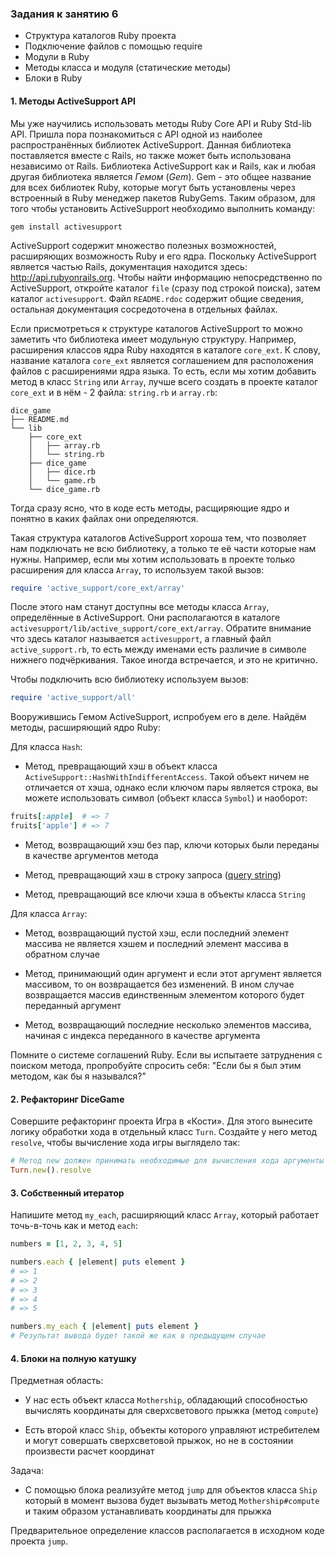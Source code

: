 ### Задания к занятию 6

* Структура каталогов Ruby проекта
* Подключение файлов с помощью require
* Модули в Ruby
* Методы класса и модуля (статические методы)
* Блоки в Ruby



#### 1. Методы ActiveSupport API

Мы уже научились использовать методы Ruby Core API и Ruby Std-lib API. Пришла пора познакомиться с API одной из наиболее распространённых библиотек ActiveSupport. Данная библиотека поставляется вместе с Rails, но также может быть использована независимо от Rails. Библиотека ActiveSupport как и Rails, как и любая другая библиотека является *Гемом* (*Gem*). Gem - это общее название для всех библиотек Ruby, которые могут быть установлены через встроенный в Ruby менеджер пакетов RubyGems. Таким образом, для того чтобы установить ActiveSupport необходимо выполнить команду:

```
gem install activesupport
```

ActiveSupport содержит множество полезных возможностей, расширяющих возможность Ruby и его ядра. Поскольку ActiveSupport является частью Rails, документация находится здесь: http://api.rubyonrails.org. Чтобы найти информацию непосредственно по ActiveSupport, откройте каталог `file` (сразу под строкой поиска), затем каталог `activesupport`. Файл `README.rdoc` содержит общие сведения, остальная документация сосредоточена в отдельных файлах.

Если присмотреться к структуре каталогов ActiveSupport то можно заметить что библиотека имеет модульную структуру. Например, расширения классов ядра Ruby находятся в каталоге `core_ext`. К слову, название каталога `core_ext` является соглашением для расположения файлов с расширениями ядра языка. То есть, если мы хотим добавить метод в класс `String` или `Array`, лучше всего создать в проекте каталог `core_ext` и в нём - 2 файла: `string.rb` и `array.rb`:

```
dice_game
├── README.md
└── lib
    ├── core_ext
    │   ├── array.rb
    │   └── string.rb
    ├── dice_game
    │   ├── dice.rb
    │   └── game.rb
    └── dice_game.rb
```

Тогда сразу ясно, что в коде есть методы, расщиряющие ядро и понятно в каких файлах они определяются.

Такая структура каталогов ActiveSupport хороша тем, что позволяет нам подключать не всю библиотеку, а только те её части которые нам нужны. Например, если мы хотим использовать в проекте только расширения для класса `Array`, то используем такой вызов:

```ruby
require 'active_support/core_ext/array'
```

После этого нам станут доступны все методы класса `Array`, определённые в ActiveSupport. Они располагаются в каталоге `activesupport/lib/active_support/core_ext/array`. Обратите внимание что здесь каталог называется `activesupport`, а главный файл `active_support.rb`, то есть между именами есть различие в символе нижнего подчёркивания. Такое иногда встречается, и это не критично.

Чтобы подключить всю библиотеку используем вызов:

```ruby
require 'active_support/all'
```

Вооружившись Гемом ActiveSupport, испробуем его в деле. Найдём методы, расширяющий ядро Ruby:

Для класса `Hash`:

* Метод, превращающий хэш в объект класса `ActiveSupport::HashWithIndifferentAccess`. Такой объект ничем не отличается от хэша, однако если ключом пары является строка, вы можете использовать символ (объект класса `Symbol`) и наоборот:

```ruby
fruits[:apple]  # => 7
fruits['apple'] # => 7
```

* Метод, возвращающий хэш без пар, ключи которых были переданы в качестве аргументов метода

* Метод, превращающий хэш в строку запроса ([query string])

* Метод, превращающий все ключи хэша в объекты класса `String`

Для класса `Array`:

* Метод, возвращающий пустой хэш, если последний элемент массива не является хэшем и последний элемент массива в обратном случае

* Метод, принимающий один аргумент и если этот аргумент является массивом, то он возвращается без изменений. В ином случае возвращается массив единственным элементом которого будет переданный аргумент

* Метод, возвращающий последние несколько элементов массива, начиная с индекса переданного в качестве аргумента

Помните о системе соглашений Ruby. Если вы испытаете затруднения с поиском метода, пропробуйте спросить себя: "Если бы я был этим методом, как бы я назывался?"



#### 2. Рефакторинг DiceGame

Совершите рефакторинг проекта Игра в «Кости». Для этого вынесите логику обработки хода в отдельный класс `Turn`. Создайте у него метод `resolve`, чтобы вычисление хода игры выглядело так:

```ruby
# Метод new должен принимать необходимые для вычисления хода аргументы
Turn.new().resolve
```

#### 3. Собственный итератор

Напишите метод `my_each`, расширяющий класс `Array`, который работает точь-в-точь как и метод `each`:

```ruby
numbers = [1, 2, 3, 4, 5]

numbers.each { |element| puts element }
# => 1
# => 2
# => 3
# => 4
# => 5

numbers.my_each { |element| puts element }
# Результат вывода будет такой же как в предыдущем случае
```



#### 4. Блоки на полную катушку

Предметная область:

* У нас есть объект класса `Mothership`, обладающий способностью вычислять координаты для сверхсветового прыжка (метод `compute`)

* Есть второй класс `Ship`, объекты которого управляют истребителем и могут совершать сверхсветовой прыжок, но не в состоянии произвести расчет координат

Задача:

* С помощью блока реализуйте метод `jump` для объектов класса `Ship` который в момент вызова будет вызывать метод `Mothership#compute` и таким образом устанавливать координаты для прыжка

Предварительное определение классов располагается в исходном коде проекта `jump`.



<!-- Links -->

[query string]: https://en.wikipedia.org/wiki/Query_string
